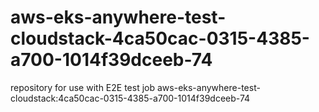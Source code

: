 # aws-eks-anywhere-test-cloudstack-4ca50cac-0315-4385-a700-1014f39dceeb-74
repository for use with E2E test job aws-eks-anywhere-test-cloudstack:4ca50cac-0315-4385-a700-1014f39dceeb-74
